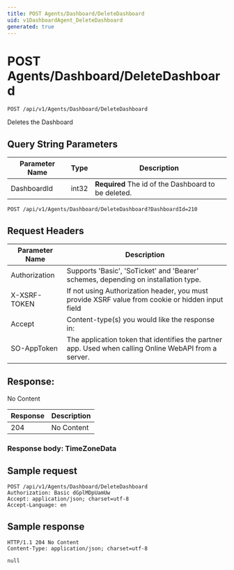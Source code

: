 ```yaml
---
title: POST Agents/Dashboard/DeleteDashboard
uid: v1DashboardAgent_DeleteDashboard
generated: true
---
```


# POST Agents/Dashboard/DeleteDashboard

```http
POST /api/v1/Agents/Dashboard/DeleteDashboard
```

Deletes the Dashboard







## Query String Parameters

| Parameter Name | Type |  Description |
|----------------|------|--------------|
| DashboardId | int32 | **Required** The id of the Dashboard to be deleted. |

```http
POST /api/v1/Agents/Dashboard/DeleteDashboard?DashboardId=210
```


## Request Headers

| Parameter Name | Description |
|----------------|-------------|
| Authorization  | Supports 'Basic', 'SoTicket' and 'Bearer' schemes, depending on installation type. |
| X-XSRF-TOKEN   | If not using Authorization header, you must provide XSRF value from cookie or hidden input field |
| Accept         | Content-type(s) you would like the response in:  |
| SO-AppToken | The application token that identifies the partner app. Used when calling Online WebAPI from a server. |


## Response:

No Content

| Response | Description |
|----------------|-------------|
| 204 | No Content |

### Response body: TimeZoneData


## Sample request

```http!
POST /api/v1/Agents/Dashboard/DeleteDashboard
Authorization: Basic dGplMDpUamUw
Accept: application/json; charset=utf-8
Accept-Language: en
```

## Sample response

```http_
HTTP/1.1 204 No Content
Content-Type: application/json; charset=utf-8

null
```